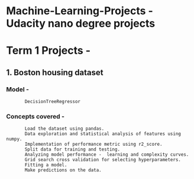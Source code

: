 # Machine-Learning-Projects - Udacity nano degree projects


# Term 1 Projects - 

## 1. Boston housing dataset

  ### Model -
     
           DecisionTreeRegressor
          
  ### Concepts covered - 
     
           Load the dataset using pandas.
           Data exploration and statistical analysis of features using numpy.
           Implementation of performance metric using r2_score.
           Split data for training and testing.
           Analyzing model performance -  learning and complexity curves.
           Grid search cross validation for selecting hyperparameters.
           Fitting a model. 
           Make predictions on the data.
          
